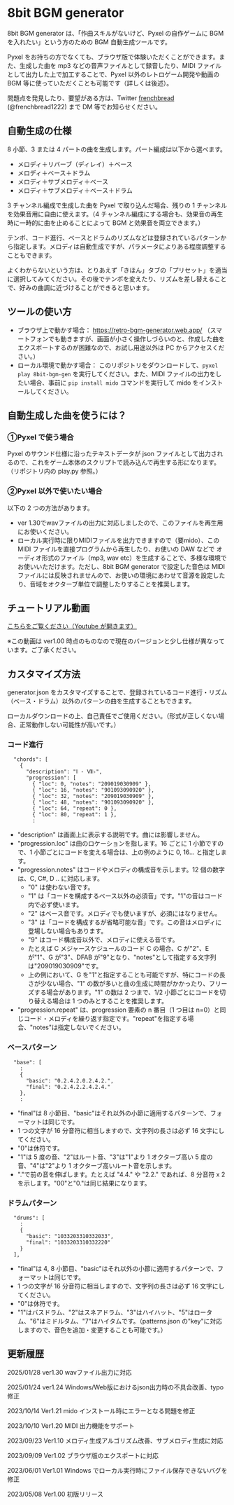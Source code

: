 # 8bit BGM generator

8bit BGM generator は、「作曲スキルがないけど、Pyxel の自作ゲームに BGM を入れたい」という方のための BGM 自動生成ツールです。

Pyxel をお持ちの方でなくても、ブラウザ版で体験いただくことができます。また、生成した曲を mp3 などの音声ファイルとして録音したり、MIDI ファイルとして出力した上で加工することで、Pyxel 以外のレトロゲーム開発や動画の BGM 等に使っていただくことも可能です（詳しくは後述）。

問題点を発見したり、要望がある方は、Twitter [frenchbread](https://twitter.com/frenchbread1222) (@frenchbread1222) まで DM 等でお知らせください。

## 自動生成の仕様

8 小節、3 または 4 パートの曲を生成します。パート編成は以下から選べます。

- メロディ＋リバーブ（ディレイ）＋ベース
- メロディ＋ベース＋ドラム
- メロディ＋サブメロディ＋ベース
- メロディ＋サブメロディ＋ベース＋ドラム

3 チャンネル編成で生成した曲を Pyxel で取り込んだ場合、残りの 1 チャンネルを効果音用に自由に使えます。（4 チャンネル編成にする場合も、効果音の再生時に一時的に曲を止めることによって BGM と効果音を両立できます。）

テンポ、コード進行、ベースとドラムのリズムなどは登録されているパターンから指定します。メロディは自動生成ですが、パラメータによりある程度調整することもできます。

よくわからないという方は、とりあえず「きほん」タブの「プリセット」を適当に選択してみてください。その後でテンポを変えたり、リズムを差し替えることで、好みの曲調に近づけることができると思います。

## ツールの使い方

- ブラウザ上で動かす場合： https://retro-bgm-generator.web.app/ （スマートフォンでも動きますが、画面が小さく操作しづらいのと、作成した曲をエクスポートするのが困難なので、お試し用途以外は PC からアクセスください。）
- ローカル環境で動かす場合： このリポジトリをダウンロードして、`pyxel play 8bit-bgm-gen` を実行してください。また、MIDI ファイルの出力をしたい場合、事前に `pip install mido` コマンドを実行して mido をインストールしてください。

## 自動生成した曲を使うには？

### ①Pyxel で使う場合

Pyxel のサウンド仕様に沿ったテキストデータが json ファイルとして出力されるので、これをゲーム本体のスクリプトで読み込んで再生する形になります。（リポジトリ内の play.py 参照。）

### ②Pyxel 以外で使いたい場合

以下の 2 つの方法があります。

- ver 1.30でwavファイルの出力に対応しましたので、このファイルを再生用にお使いください。
- ローカル実行時に限りMIDIファイルを出力できますので（要mido）、この MIDI ファイルを直接プログラムから再生したり、お使いの DAW などで オーディオ形式のファイル（mp3, wav etc）を生成することで、多様な環境でお使いいただけます。ただし、8bit BGM generator で設定した音色は MIDI ファイルには反映されませんので、お使いの環境にあわせて音源を設定したり、音域をオクターブ単位で調整したりすることを推奨します。

## チュートリアル動画

[こちらをご覧ください（Youtube が開きます）](https://youtu.be/aacS2atOeQ4)

※この動画は ver1.00 時点のものなので現在のバージョンと少し仕様が異なっています。ご了承ください。

## カスタマイズ方法

generator.json をカスタマイズすることで、登録されているコード進行・リズム（ベース・ドラム）以外のパターンの曲を生成することもできます。

ローカルダウンロードの上、自己責任でご使用ください。（形式が正しくない場合、正常動作しない可能性が高いです。）

### コード進行

```
  "chords": [
    {
      "description": "Ⅰ - Ⅶ♭",
      "progression": [
        { "loc": 0, "notes": "209019030909" },
        { "loc": 16, "notes": "901093090920" },
        { "loc": 32, "notes": "209019030909" },
        { "loc": 48, "notes": "901093090920" },
        { "loc": 64, "repeat": 0 },
        { "loc": 80, "repeat": 1 },
        :
```

- "description" は画面上に表示する説明です。曲には影響しません。
- "progression.loc" は曲のロケーションを指します。16 ごとに 1 小節ですので、1 小節ごとにコードを変える場合は、上の例のように 0, 16... と指定します。
- "progression.notes" はコードやメロディの構成音を示します。12 個の数字は、C, C#, D .. に対応します。
  - "0" は使わない音です。
  - "1" は「コードを構成するベース以外の必須音」です。"1"の音はコード内で必ず使います。
  - "2" はベース音です。メロディでも使いますが、必須にはなりません。
  - "3" は「コードを構成するが省略可能な音」です。この音はメロディに登場しない場合もあります。
  - "9" はコード構成音以外で、メロディに使える音です。
  - たとえば C メジャースケジュールのコード C の場合、C が"2"、E が"1"、G が"3"、DFAB が"9"となり、"notes"として指定する文字列は"209019030909"です。
  - 上の例において、G を"1"と指定することも可能ですが、特にコードの長さが少ない場合、"1" の数が多いと曲の生成に時間がかかったり、フリーズする場合があります。"1" の数は 2 つまで、1/2 小節ごとにコードを切り替える場合は 1 つのみとすることを推奨します。
- "progression.repeat" は、progression 要素の n 番目（1 つ目は n=0）と同じコード・メロディを繰り返す指定です。"repeat"を指定する場合、"notes"は指定しないでください。

### ベースパターン

```
  "base": [
    :
    {
      "basic": "0.2.4.2.0.2.4.2.",
      "final": "0.2.4.2.2.4.2.4."
    },
    :
```

- "final"は 8 小節目、"basic"はそれ以外の小節に適用するパターンで、フォーマットは同じです。
- 1 つの文字が 16 分音符に相当しますので、文字列の長さは必ず 16 文字にしてください。
- "0"は休符です。
- "1"は 5 度の音、"2"はルート音、"3"は"1"より 1 オクターブ高い 5 度の音、"4"は"2"より 1 オクターブ高いルート音を示します。
- "."で前の音を伸ばします。たとえば "4.4." や "2.2." であれば、8 分音符 x 2 を示します。"00"と"0."は同じ結果になります。

### ドラムパターン

```
  "drums": [
    :
    {
      "basic": "1033203310332033",
      "final": "1033203310332220"
    }
  ],
```

- "final"は 4, 8 小節目、"basic"はそれ以外の小節に適用するパターンで、フォーマットは同じです。
- 1 つの文字が 16 分音符に相当しますので、文字列の長さは必ず 16 文字にしてください。
- "0"は休符です。
- "1"はバスドラム、"2"はスネアドラム、"3"はハイハット、"5"はロータム、"6"はミドルタム、"7"はハイタムです。（patterns.json の"key"に対応しますので、音色を追加・変更することも可能です。）

## 更新履歴

2025/01/28 ver1.30 wavファイル出力に対応

2025/01/24 ver1.24 Windows/Web版におけるjson出力時の不具合改善、typo修正

2023/10/14 Ver1.21 mido インストール時にエラーとなる問題を修正

2023/10/10 Ver1.20 MIDI 出力機能をサポート

2023/09/23 Ver1.10 メロディ生成アルゴリズム改善、サブメロディ生成に対応

2023/09/09 Ver1.02 ブラウザ版のエクスポートに対応

2023/06/01 Ver1.01 Windows でローカル実行時にファイル保存できないバグを修正

2023/05/08 Ver1.00 初版リリース
